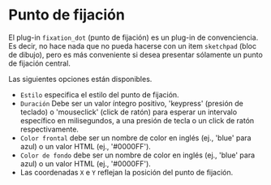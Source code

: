 # Punto de fijación

El plug-in `fixation_dot` (punto de fijación) es un plug-in de convenciencia. Es decir, no hace nada que no pueda hacerse con un item `sketchpad` (bloc de dibujo), pero es más conveniente si desea presentar sólamente un punto de fijación central.

Las siguientes opciones están disponibles. 

- `Estilo` especifica el estilo del punto de fijación. 
- `Duración` Debe ser un valor íntegro positivo, 'keypress' (presión de teclado) o 'mouseclick' (click de ratón) para esperar un intervalo específico en milisegundos, a una presión de tecla o un click de ratón respectivamente. 
- `Color frontal` debe ser un nombre de color en inglés (ej., 'blue' para azul) o un valor HTML (ej., '#0000FF').
- `Color de fondo` debe ser un nombre de color en inglés (ej., 'blue' para azul) o un valor HTML (ej., '#0000FF').
- Las coordenadas `X` e `Y` reflejan la posición del punto de fijación.
